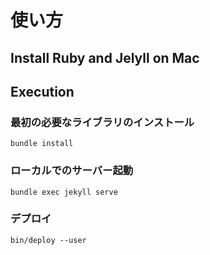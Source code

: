 # 使い方

## Install Ruby and Jelyll on Mac

## Execution

### 最初の必要なライブラリのインストール

`bundle install`
 
### ローカルでのサーバー起動

`bundle exec jekyll serve`

### デプロイ

`bin/deploy --user`
